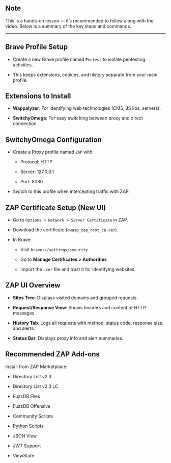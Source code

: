 ## Note

This is a hands-on lesson — it’s recommended to follow along with the video. Below is a summary of the key steps and commands.

---
## Brave Profile Setup

- Create a new Brave profile named `Pentest` to isolate pentesting activities.
    
- This keeps extensions, cookies, and history separate from your main profile.
    

## Extensions to Install

- **Wappalyzer**: For identifying web technologies (CMS, JS libs, servers).
    
- **SwitchyOmega**: For easy switching between proxy and direct connection.
    

## SwitchyOmega Configuration

- Create a Proxy profile named `ZAP` with:
    
    - Protocol: HTTP
        
    - Server: 127.0.0.1
        
    - Port: 8080
        
- Switch to this profile when intercepting traffic with ZAP.
    

## ZAP Certificate Setup (New UI)

- Go to `Options > Network > Server Certificate` in ZAP.
    
- Download the certificate (`owasp_zap_root_ca.cer`).
    
- In Brave:
    
    - Visit `brave://settings/security`
        
    - Go to **Manage Certificates > Authorities**
        
    - Import the `.cer` file and trust it for identifying websites.
        

## ZAP UI Overview

- **Sites Tree**: Displays visited domains and grouped requests.
    
- **Request/Response View**: Shows headers and content of HTTP messages.
    
- **History Tab**: Logs all requests with method, status code, response size, and alerts.
        
- **Status Bar**: Displays proxy info and alert summaries.
    

## Recommended ZAP Add-ons

Install from ZAP Marketplace:

- Directory List v2.3
    
- Directory List v2.3 LC
    
- FuzzDB Files
    
- FuzzDB Offensive
    
- Community Scripts
    
- Python Scripts
    
- JSON View
    
- JWT Support
    
- ViewState